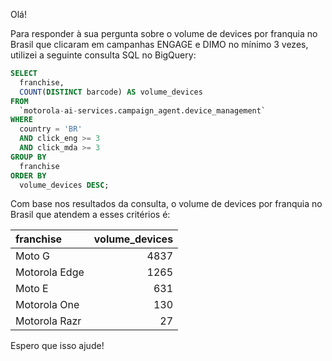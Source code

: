 Olá!

Para responder à sua pergunta sobre o volume de devices por franquia no Brasil que clicaram em campanhas ENGAGE e DIMO no mínimo 3 vezes, utilizei a seguinte consulta SQL no BigQuery:

```sql
SELECT
  franchise,
  COUNT(DISTINCT barcode) AS volume_devices
FROM
  `motorola-ai-services.campaign_agent.device_management`
WHERE
  country = 'BR'
  AND click_eng >= 3
  AND click_mda >= 3
GROUP BY
  franchise
ORDER BY
  volume_devices DESC;
```

Com base nos resultados da consulta, o volume de devices por franquia no Brasil que atendem a esses critérios é:

| franchise     | volume_devices |
| :------------ | -------------: |
| Moto G        |           4837 |
| Motorola Edge |           1265 |
| Moto E        |            631 |
| Motorola One  |            130 |
| Motorola Razr |             27 |

Espero que isso ajude!